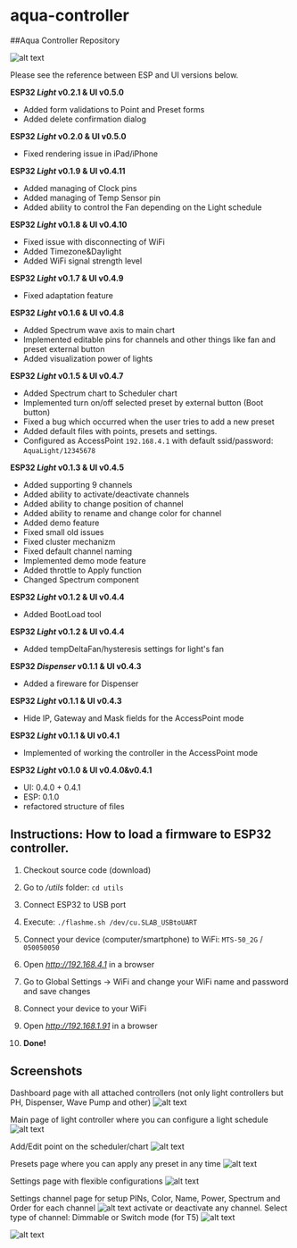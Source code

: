 # aqua-controller
##Aqua Controller Repository

![alt text](https://github.com/movoleg/aqua-controller/blob/master/media/2019-08-27%2016.18.35.png)

Please see the reference between ESP and UI versions below.

**ESP32 _Light_ v0.2.1 & UI v0.5.0** 
- Added form validations to Point and Preset forms
- Added delete confirmation dialog

**ESP32 _Light_ v0.2.0 & UI v0.5.0**
- Fixed rendering issue in iPad/iPhone

**ESP32 _Light_ v0.1.9 & UI v0.4.11**
- Added managing of Clock pins
- Added managing of Temp Sensor pin
- Added ability to control the Fan depending on the Light schedule


**ESP32 _Light_ v0.1.8 & UI v0.4.10**
- Fixed issue with disconnecting of WiFi
- Added Timezone&Daylight
- Added WiFi signal strength level


**ESP32 _Light_ v0.1.7 & UI v0.4.9**
- Fixed adaptation feature


**ESP32 _Light_ v0.1.6 & UI v0.4.8**
- Added Spectrum wave axis to main chart
- Implemented editable pins for channels and other things like fan and preset external button
- Added visualization power of lights


**ESP32 _Light_ v0.1.5 & UI v0.4.7**
- Added Spectrum chart to Scheduler chart
- Implemented turn on/off selected preset by external button (Boot button)
- Fixed a bug which occurred when the user tries to add a new preset
- Added default files with points, presets and settings.
- Configured as AccessPoint `192.168.4.1` with default ssid/password: `AquaLight/12345678`


**ESP32 _Light_ v0.1.3 & UI v0.4.5**
- Added supporting 9 channels
- Added ability to activate/deactivate channels
- Added ability to change position of channel
- Added ability to rename and change color for channel
- Added demo feature
- Fixed small old issues
- Fixed cluster mechanizm
- Fixed default channel naming
- Implemented demo mode feature
- Added throttle to Apply function
- Changed Spectrum component


**ESP32 _Light_ v0.1.2 & UI v0.4.4**
- Added BootLoad tool


**ESP32 _Light_ v0.1.2 & UI v0.4.4**
- Added tempDeltaFan/hysteresis settings for light's fan


**ESP32 _Dispenser_ v0.1.1 & UI v0.4.3**
- Added a fireware for Dispenser


**ESP32 _Light_ v0.1.1 & UI v0.4.3**
- Hide IP, Gateway and Mask fields for the AccessPoint mode


**ESP32 _Light_ v0.1.1 & UI v0.4.1**
- Implemented of working the controller in the AccessPoint mode


**ESP32 _Light_ v0.1.0 & UI v0.4.0&v0.4.1**
- UI: 0.4.0 + 0.4.1
- ESP: 0.1.0
- refactored structure of files



## Instructions: How to load a firmware to ESP32 controller.
1. Checkout source code (download)
2. Go to _/utils_ folder: `cd utils`
3. Connect ESP32 to USB port
4. Execute: `./flashme.sh /dev/cu.SLAB_USBtoUART` 

5. Connect your device (computer/smartphone) to WiFi: `MTS-50_2G` / `050050050`
6. Open _http://192.168.4.1_ in a browser
7. Go to Global Settings -> WiFi and change your WiFi name and password and save changes
8. Connect your device to your WiFi
9. Open _http://192.168.1.91_ in a browser
10. **Done!**

## Screenshots

Dashboard page with all attached controllers (not only light controllers but PH, Dispenser, Wave Pump and other)
![alt text](https://github.com/movoleg/aqua-controller/blob/master/media/2019-08-27%2016.18.31.png)

Main page of light controller where you can configure a light schedule 
![alt text](https://github.com/movoleg/aqua-controller/blob/master/media/2019-08-27%2016.18.29.png)

Add/Edit point on the scheduler/chart
![alt text](https://github.com/movoleg/aqua-controller/blob/master/media/2019-08-27%2016.18.32.png)

Presets page where you can apply any preset in any time
![alt text](https://github.com/movoleg/aqua-controller/blob/master/media/2019-08-27%2016.18.30.png)

Settings page with flexible configurations
![alt text](https://github.com/movoleg/aqua-controller/blob/master/media/2019-08-27%2016.18.34.png)

Settings channel page for setup PINs, Color, Name, Power, Spectrum and Order for each channel
![alt text](https://github.com/movoleg/aqua-controller/blob/master/media/2019-08-27%2016.18.37.png)
activate or deactivate any channel. Select type of channel: Dimmable or Switch mode (for T5)
![alt text](https://github.com/movoleg/aqua-controller/blob/master/media/2019-08-27%2016.18.33.png)

![alt text](https://github.com/movoleg/aqua-controller/blob/master/media/2019-08-27%2016.18.36.png)